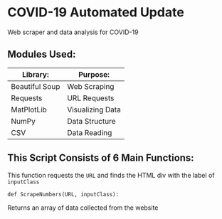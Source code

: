 # COVID-19 Automated Update
Web scraper and data analysis for COVID-19 

## Modules Used:

Library:      | Purpose:
------------- | -------------
Beautiful Soup  | Web Scraping
Requests  | URL Requests
MatPlotLib | Visualizing Data
NumPy | Data Structure
CSV | Data Reading

## This Script Consists of 6 Main Functions:

This function requests the `URL` and finds the HTML div with the label of `inputClass`
```Python3
def ScrapeNumbers(URL, inputClass):
```
Returns an array of data collected from the website
